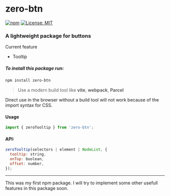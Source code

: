 # zero-btn

[![npm](https://img.shields.io/npm/v/zero-btn.svg)](https://www.npmjs.com/package/zero-btn) [![License: MIT](https://img.shields.io/badge/License-MIT-yellow.svg)](https://opensource.org/licenses/MIT)

### A lightweight package for buttons

Current feature

- Tooltip

##### To install this package run:

```bash
npm install zero-btn
```

> Use a modern build tool like **vite**, **webpack**, **Parcel**

Direct use in the browser without a build tool will not work because of the import syntax for CSS.

#### Usage

```javascript
import { zeroTooltip } from 'zero-btn';
```

#### API:

```javascript
zeroTooltip(selectors | element | NodeList, {
  tooltip: string,
  onTop: boolean,
  offset: number,
});
```

---

This was my first npm package. I will try to implement some other usefull features in this package soon.

